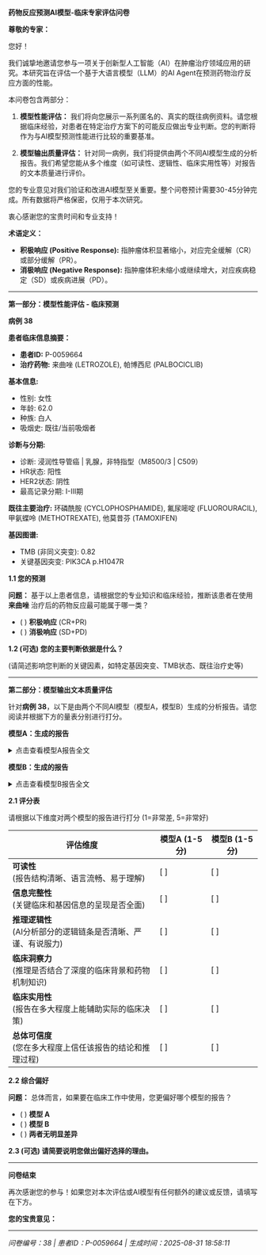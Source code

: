 **药物反应预测AI模型-临床专家评估问卷**

**尊敬的专家：**

您好！

我们诚挚地邀请您参与一项关于创新型人工智能（AI）在肿瘤治疗领域应用的研究。本研究旨在评估一个基于大语言模型（LLM）的AI Agent在预测药物治疗反应方面的性能。

本问卷包含两部分：

1. **模型性能评估：** 我们将向您展示一系列匿名的、真实的既往病例资料。请您根据临床经验，对患者在特定治疗方案下的可能反应做出专业判断。您的判断将作为与AI模型预测性能进行比较的重要基准。

2. **模型输出质量评估：** 针对同一病例，我们将提供由两个不同AI模型生成的分析报告。我们希望您能从多个维度（如可读性、逻辑性、临床实用性等）对报告的文本质量进行评价。

您的专业意见对我们验证和改进AI模型至关重要。整个问卷预计需要30-45分钟完成。所有数据将严格保密，仅用于本次研究。

衷心感谢您的宝贵时间和专业支持！

**术语定义：**

- **积极响应 (Positive Response):** 指肿瘤体积显著缩小，对应完全缓解（CR）或部分缓解（PR）。
- **消极响应 (Negative Response):** 指肿瘤体积未缩小或继续增大，对应疾病稳定（SD）或疾病进展（PD）。

---

**第一部分：模型性能评估 - 临床预测**

**病例 38**

**患者临床信息摘要：**

- **患者ID:** P-0059664
- **治疗药物:** 来曲唑 (LETROZOLE), 帕博西尼 (PALBOCICLIB)

**基本信息:**
- 性别: 女性
- 年龄: 62.0
- 种族: 白人
- 吸烟史: 既往/当前吸烟者

**诊断与分期:**
- 诊断: 浸润性导管癌 | 乳腺，非特指型（M8500/3 | C509）
- HR状态: 阳性
- HER2状态: 阴性
- 最高记录分期: I-III期

**既往主要治疗:**
环磷酰胺 (CYCLOPHOSPHAMIDE), 氟尿嘧啶 (FLUOROURACIL), 甲氨蝶呤 (METHOTREXATE), 他莫昔芬 (TAMOXIFEN)

**基因图谱:**
- TMB (非同义突变): 0.82
- 关键基因突变: PIK3CA p.H1047R

**1.1 您的预测**

**问题：** 基于以上患者信息，请根据您的专业知识和临床经验，推断该患者在使用 **来曲唑** 治疗后的药物反应最可能属于哪一类？

- ( ) **积极响应** (CR+PR)
- ( ) **消极响应** (SD+PD)

**1.2 (可选) 您的主要判断依据是什么？**

(请简述影响您判断的关键因素，如特定基因突变、TMB状态、既往治疗史等)

---

**第二部分：模型输出文本质量评估**

针对**病例 38**，以下是由两个不同AI模型（模型A，模型B）生成的分析报告。请您阅读并根据下方的量表分别进行打分。

**模型A：生成的报告**

<details>
<summary>点击查看模型A报告全文</summary>

**精准肿瘤学报告**  

**1. 患者与治疗信息**  
- **患者ID:** P-0059664  
- **治疗药物:** 来曲唑 (LETROZOLE), 哌柏西利 (PALBOCICLIB)  

**2. 药物信息**  
- **来曲唑 (LETROZOLE)**  
  - *描述:* 口服非甾体II型芳香化酶抑制剂。  
  - *作用机制:* 抑制芳香化酶，减少雌激素合成。  

- **哌柏西利 (PALBOCICLIB)**  
  - *描述:* 靶向细胞周期机制的哌嗪吡啶并嘧啶类化合物。  
  - *作用机制:* CDK4/6抑制剂，结合ATP口袋（IC50: 9–15 nmol/L）。  

**3. 临床与诊断信息**  
- **人口统计学:** 女性，62岁，白人，族裔未知。  
- **吸烟史:** 既往/当前吸烟者。  
- **分期:** I-III期（AJCC I期）。  
- **既往治疗:** 环磷酰胺 (CYCLOPHOSPHAMIDE)、氟尿嘧啶 (FLUOROURACIL)、甲氨蝶呤 (METHOTREXATE)、他莫昔芬 (TAMOXIFEN)。  
- **生物标志物:** HR阳性，HER2阴性。  
- **诊断:** 浸润性导管癌（乳腺，M8500/3 | C509），局限性。  
- **实验室结果:* 癌胚抗原 (CEA) 稳定（3.4–3.8 ng/ml），CA 15-3 稳定（7–10 单位/ml）。  

**4. 样本与基因图谱**  
- **样本:** P-0059664-T01-IM7（原发性乳腺肿瘤）。  
- **癌症类型:** 乳腺浸润性导管癌。  
- **微卫星不稳定性 (MSI) 状态:** MSI-H（评分: 10.91）。  
- **肿瘤突变负荷 (TMB):** 0.82（低）。  
- **突变:** PIK3CA p.H1047R。  
- **结构变异:** 未检出。  

**5. AI生成分析**  
**预测治疗反应评分:** 0.730 / 1.0  
*(分数越接近1，表示积极响应的可能性越高。)*  

**推理依据**  
- **遗传因素:**  
  - *PIK3CA p.H1047R:* 可能通过ER信号下调间接影响来曲唑疗效，但若肿瘤依赖替代通路（如HER2），则疗效可能降低。  
  - *MSI-H:* 对当前治疗方案直接影响有限，未来可能对免疫治疗具有潜在意义。  

- **临床决定因素:**  
  - *HR阳性亚型:* 支持对来曲唑（内分泌治疗）和哌柏西利（CDK4/6抑制）的响应。  
  - *既往治疗:* 未预期与来曲唑/哌柏西利存在交叉耐药。  
  - *年龄（62岁）:* 处于辅助激素治疗获益的典型年龄范围内。  

**注:** 该分数反映了AI模型基于现有遗传和临床数据的评估。建议进行临床验证。

</details>

**模型B：生成的报告**

<details>
<summary>点击查看模型B报告全文</summary>

**精准肿瘤学报告**  

**1. 患者与治疗信息**  

- **患者ID:** P-0059664  
- **治疗药物:** 来曲唑 (LETROZOLE), 帕博西尼 (PALBOCICLIB)  

**2. 药物信息**  

**来曲唑 (LETROZOLE)**  

- **描述:** 来曲唑（CGS 20267）是一种口服非甾体类II型芳香化酶抑制剂，最早于1990年文献报道。  
- **作用机制:** 来曲唑是一种非甾体类II型芳香化酶抑制剂。  

**帕博西尼 (PALBOCICLIB)**  

- **描述:** 帕博西尼是一种哌嗪吡啶并嘧啶类化合物，作用于细胞周期调控机制。  
- **作用机制:** 帕博西尼是一种细胞周期蛋白依赖性激酶4/6（CDK4/6）抑制剂，通过结合ATP口袋发挥作用，其IC50值为9-15 nmol/L。  

**3. 临床与诊断信息**  

- **性别:** 女性  
- **年龄:** 62.0  
- **种族:** 白人  
- **族裔:** 是否西班牙裔未知  
- **吸烟史:** 既往/当前吸烟者  
- **分期（最高记录）:** I-III期  
- **既往用药状态:** 未知  
- **既往治疗:** 环磷酰胺 (CYCLOPHOSPHAMIDE), 氟尿嘧啶 (FLUOROURACIL), 甲氨蝶呤 (METHOTREXATE), 他莫昔芬 (TAMOXIFEN)  
- **HR状态:** 阳性  
- **HER2状态:** 阴性  
- **诊断:** 浸润性导管癌 | 乳腺，非特指型（M8500/3 | C509）  
- **AJCC分期:** I  
- **临床组别:** 1  
- **病理组别:** 1  
- **衍生分期:** I-III期  
- **摘要:** 局限性  

**4. 样本与基因图谱**  

- **样本ID:** P-0059664-T01-IM7（治疗前4831天）  
- **癌症类型:** 乳腺癌  
- **癌症详细类型:** 乳腺浸润性导管癌  
- **原发部位:** 乳腺  
- **样本类型:** 原发灶  
- **MSI状态:** 微卫星高度不稳定 (MSI-H)。详见MSI注释。  
- **MSI评分:** 10.91  
- **MSI类型:** 不稳定  
- **TMB (非同义突变):** 0.82  
- **基因突变:** PIK3CA p.H1047R  
- **结构变异:** 未检测到结构变异  

**5. AI生成分析**  

**预测治疗反应评分:** 0.793 / 1.0  
（分数越接近1，表示积极响应的可能性越高。）  

**推理依据**  

- **PIK3CA突变与来曲唑/帕博西尼协同作用:** 患者肿瘤携带PIK3CA p.H1047R突变，该突变是乳腺癌中已知的致癌驱动突变，可激活PI3K/AKT/mTOR通路。来曲唑作为芳香化酶抑制剂，通过减少雌激素生成对HR+乳腺癌有效，而帕博西尼通过靶向CDK4/6抑制细胞周期进展。PIK3CA突变可能导致内分泌治疗部分耐药，但临床前模型显示，来曲唑与帕博西尼联用可通过同时抑制雌激素依赖性和细胞周期驱动的增殖发挥协同作用，因此评分为0.793。  

- **HR+状态与药物机制:** 患者HR+（ER/PR阳性）状态与来曲唑阻断雌激素合成的机制相符。然而，PIK3CA突变可能降低单纯内分泌治疗的疗效，需联用帕博西尼以克服CDK4/6驱动的耐药性。HER2阴性状态进一步支持该联合方案，因HER2靶向治疗不适用。  

- **临床与人口统计学因素:** 患者为I期（局限性）疾病，且既往接受过他莫昔芬治疗（可能筛选出PIK3CA突变克隆），提示需要联合治疗。年龄（62岁）和吸烟史对药物代谢或毒性无显著影响，但MSI-H状态（MSI评分10.91）提示高突变表型，可能与CDK4/6抑制剂更好疗效相关。  

- **TMB与生物标志物背景:** 低TMB（0.82）提示新抗原负荷有限，但PIK3CA突变仍是主要驱动因素。CEA和CA 15-3水平稳定（正常范围内）不影响疗效预测，因这些标志物对来曲唑/帕博西尼无预测价值。未检出结构变异进一步支持依赖靶向基因组改变进行预测的策略。  

**注:** 该评分反映了PIK3CA驱动耐药性与HR+乳腺癌联合治疗协同作用之间的平衡，需临床验证以确认最终疗效。

</details>

**2.1 评分表**

请根据以下维度对两个模型的报告进行打分 (1=非常差, 5=非常好)

| **评估维度** | **模型A (1-5分)** | **模型B (1-5分)** |
|-------------|------------------|------------------|
| **可读性**<br>(报告结构清晰、语言流畅、易于理解) | [ ] | [ ] |
| **信息完整性**<br>(关键临床和基因信息的呈现是否全面) | [ ] | [ ] |
| **推理逻辑性**<br>(AI分析部分的逻辑链条是否清晰、严谨、有说服力) | [ ] | [ ] |
| **临床洞察力**<br>(推理是否结合了深度的临床背景和药物机制知识) | [ ] | [ ] |
| **临床实用性**<br>(报告在多大程度上能辅助实际的临床决策) | [ ] | [ ] |
| **总体可信度**<br>(您在多大程度上信任该报告的结论和推理过程) | [ ] | [ ] |

**2.2 综合偏好**

**问题：** 总体而言，如果要在临床工作中使用，您更偏好哪个模型的报告？

- ( ) **模型 A**
- ( ) **模型 B**
- ( ) **两者无明显差异**

**2.3 (可选) 请简要说明您做出偏好选择的理由。**

---

**问卷结束**

再次感谢您的参与！如果您对本次评估或AI模型有任何额外的建议或反馈，请填写在下方。

**您的宝贵意见：**

---

*问卷编号：38 | 患者ID：P-0059664 | 生成时间：2025-08-31 18:58:11*
